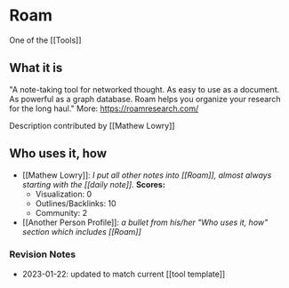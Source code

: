 # Roam
One of the [[Tools]]

## What it is

"A note-taking tool for networked thought. As easy to use as a document. As powerful as a graph database. Roam helps you organize your research for the long haul." 
More: https://roamresearch.com/

Description contributed by [[Mathew Lowry]]

## Who uses it, how

* [[Mathew Lowry]]: *I put all other notes into [[Roam]], almost always starting with the [[daily note]].*
  **Scores:**
	* Visualization: 0
	* Outlines/Backlinks: 10
	* Community: 2
* [[Another Person Profile]]:  *a bullet from his/her "Who uses it, how" section which includes [[Roam]]* 

### Revision Notes

* 2023-01-22: updated to match current [[tool template]]
